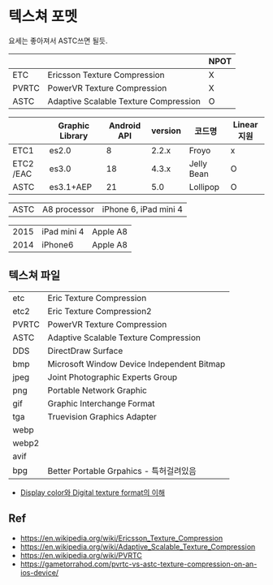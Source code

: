 # 텍스쳐 포멧

요세는 좋아져서 ASTC쓰면 될듯.

|       |                                       | NPOT |
| ----- | ------------------------------------- | ---- |
| ETC   | Ericsson Texture Compression          | X    |
| PVRTC | PowerVR Texture Compression           | X    |
| ASTC  | Adaptive Scalable Texture Compression | O    |

|           | Graphic Library | Android API | version | 코드명     | Linear지원 |
| --------- | --------------- | ----------- | ------- | ---------- | ---------- |
| ETC1      | es2.0           | 8           | 2.2.x   | Froyo      | x          |
| ETC2 /EAC | es3.0           | 18          | 4.3.x   | Jelly Bean | O          |
| ASTC      | es3.1+AEP       | 21          | 5.0     | Lollipop   | O          |

|      |              |                       |
| ---- | ------------ | --------------------- |
| ASTC | A8 processor | iPhone 6, iPad mini 4 |

|      |             |          |
| ---- | ----------- | -------- |
| 2015 | iPad mini 4 | Apple A8 |
| 2014 | iPhone6     | Apple A8 |

## 텍스쳐 파일

|       |                                            |
| ----- | ------------------------------------------ |
| etc   | Eric Texture Compression                   |
| etc2  | Eric Texture Compression2                  |
| PVRTC | PowerVR Texture Compression                |
| ASTC  | Adaptive Scalable Texture Compression      |
| DDS   | DirectDraw Surface                         |
| bmp   | Microsoft Window Device Independent Bitmap |
| jpeg  | Joint Photographic Experts Group           |
| png   | Portable Network Graphic                   |
| gif   | Graphic Interchange Format                 |
| tga   | Truevision Graphics Adapter                |
| webp  |                                            |
| webp2 |                                            |
| avif  |                                            |
| bpg   | Better Portable Grpahics - 특허걸려있음    |

- [Display color와 Digital texture format의 이해](https://www.slideshare.net/illustor/display-color-digital-texture-format)

## Ref

- <https://en.wikipedia.org/wiki/Ericsson_Texture_Compression>
- <https://en.wikipedia.org/wiki/Adaptive_Scalable_Texture_Compression>
- <https://en.wikipedia.org/wiki/PVRTC>
- <https://gametorrahod.com/pvrtc-vs-astc-texture-compression-on-an-ios-device/>
